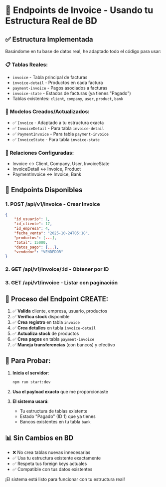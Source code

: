 # 🎯 Endpoints de Invoice - Usando tu Estructura Real de BD

## ✅ Estructura Implementada

Basándome en tu base de datos real, he adaptado todo el código para usar:

### 📋 **Tablas Reales**:

- `invoice` - Tabla principal de facturas
- `invoice-detail` - Productos en cada factura
- `payment-invoice` - Pagos asociados a facturas
- `invoice-state` - Estados de facturas (ya tienes "Pagado")
- Tablas existentes: `client`, `company`, `user`, `product`, `bank`

### 🔧 **Modelos Creados/Actualizados**:

- ✅ `Invoice` - Adaptado a tu estructura exacta
- ✅ `InvoiceDetail` - Para tabla `invoice-detail`
- ✅ `PaymentInvoice` - Para tabla `payment-invoice`
- ✅ `InvoiceState` - Para tabla `invoice-state`

### 🔄 **Relaciones Configuradas**:

- Invoice ↔ Client, Company, User, InvoiceState
- InvoiceDetail ↔ Invoice, Product
- PaymentInvoice ↔ Invoice, Bank

## 🚀 Endpoints Disponibles

### 1. **POST /api/v1/invoice** - Crear Invoice

```json
{
    "id_usuario": 1,
    "id_cliente": 17,
    "id_empresa": 4,
    "fecha_venta": "2025-10-24T05:18",
    "productos": [...],
    "total": 15000,
    "datos_pago": {...},
    "vendedor": "VENDEDOR"
}
```

### 2. **GET /api/v1/invoice/:id** - Obtener por ID

### 3. **GET /api/v1/invoice** - Listar con paginación

## 🔄 Proceso del Endpoint CREATE:

1. ✅ **Valida** cliente, empresa, usuario, productos
2. ✅ **Verifica stock** disponible
3. ✅ **Crea registro** en tabla `invoice`
4. ✅ **Crea detalles** en tabla `invoice-detail`
5. ✅ **Actualiza stock** de productos
6. ✅ **Crea pagos** en tabla `payment-invoice`
7. ✅ **Maneja transferencias** (con bancos) y efectivo

## 🎯 Para Probar:

1. **Inicia el servidor**:

   ```bash
   npm run start:dev
   ```

2. **Usa el payload exacto** que me proporcionaste

3. **El sistema usará**:
   - Tu estructura de tablas existente
   - Estado "Pagado" (ID 1) que ya tienes
   - Bancos existentes en tu tabla `bank`

## 📊 Sin Cambios en BD

- ❌ No crea tablas nuevas innecesarias
- ✅ Usa tu estructura existente exactamente
- ✅ Respeta tus foreign keys actuales
- ✅ Compatible con tus datos existentes

¡El sistema está listo para funcionar con tu estructura real!
